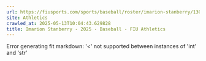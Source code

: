 ```yaml
---
url: https://fiusports.com/sports/baseball/roster/imarion-stanberry/13005
site: Athletics
crawled_at: 2025-05-13T10:04:43.629828
title: Imarion Stanberry - 2025 - Baseball - FIU Athletics
---
```


Error generating fit markdown: '<' not supported between instances of 'int' and 'str'